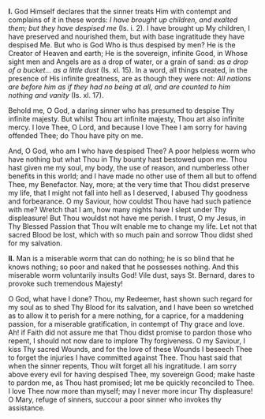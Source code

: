 
**I\.** God Himself declares that the sinner treats Him with contempt and complains of it in these words: *I have brought up children, and exalted them; but they have despised me* (Is. i. 2). I have brought up My children, I have preserved and nourished them, but with base ingratitude they have despised Me. But who is God Who is thus despised by men? He is the Creator of Heaven and earth; He is the sovereign, infinite Good, in Whose sight men and Angels are as a drop of water, or a grain of sand: *as a drop of a bucket... as a little dust* (Is. xl. 15). In a word, all things created, in the presence of His infinite greatness, are as though they were not: *All nations are before him as if they had no being at all, and are counted to him nothing and vanity* (Is. xl. 17).

Behold me, O God, a daring sinner who has presumed to despise Thy infinite majesty. But whilst Thou art infinite majesty, Thou art also infinite mercy. I love Thee, O Lord, and because I love Thee I am sorry for having offended Thee; do Thou have pity on me.

And, O God, who am I who have despised Thee? A poor helpless worm who have nothing but what Thou in Thy bounty hast bestowed upon me. Thou hast given me my soul, my body, the use of reason, and numberless other benefits in this world; and I have made no other use of them all but to offend Thee, my Benefactor. Nay, more; at the very time that Thou didst preserve my life, that I might not fall into hell as I deserved, I abused Thy goodness and forbearance. O my Saviour, how couldst Thou have had such patience with me? Wretch that I am, how many nights have I slept under Thy displeasure! But Thou wouldst not have me perish. I trust, O my Jesus, in Thy Blessed Passion that Thou wilt enable me to change my life. Let not that sacred Blood be lost, which with so much pain and sorrow Thou didst shed for my salvation.

**II\.** Man is a miserable worm that can do nothing; he is so blind that he knows nothing; so poor and naked that he possesses nothing. And this miserable worm voluntarily insults God! Vile dust, says St. Bernard, dares to provoke such tremendous Majesty!

O God, what have I done? Thou, my Redeemer, hast shown such regard for my soul as to shed Thy Blood for its salvation, and I have been so wretched as to allow it to perish for a mere nothing, for a caprice, for a maddening passion, for a miserable gratification, in contempt of Thy grace and love. Ah! if Faith did not assure me that Thou didst promise to pardon those who repent, I should not now dare to implore Thy forgiveness. O my Saviour, I kiss Thy sacred Wounds, and for the love of these Wounds I beseech Thee to forget the injuries I have committed against Thee. Thou hast said that when the sinner repents, Thou wilt forget all his ingratitude. I am sorry above every evil for having despised Thee, my sovereign Good; make haste to pardon me, as Thou hast promised; let me be quickly reconciled to Thee. I love Thee now more than myself; may I never more incur Thy displeasure! O Mary, refuge of sinners, succour a poor sinner who invokes thy assistance.

